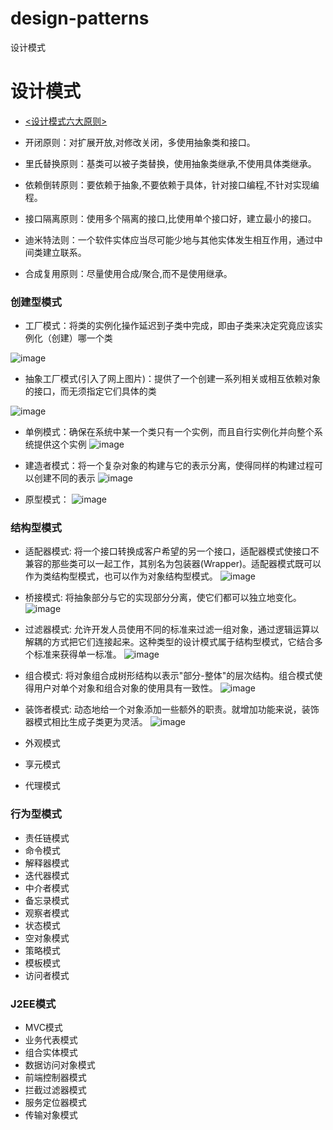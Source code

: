 # design-patterns
设计模式
# 设计模式

- [<设计模式六大原则>](https://blog.csdn.net/q291611265/article/details/48465113)

- 开闭原则：对扩展开放,对修改关闭，多使用抽象类和接口。
- 里氏替换原则：基类可以被子类替换，使用抽象类继承,不使用具体类继承。
- 依赖倒转原则：要依赖于抽象,不要依赖于具体，针对接口编程,不针对实现编程。
- 接口隔离原则：使用多个隔离的接口,比使用单个接口好，建立最小的接口。
- 迪米特法则：一个软件实体应当尽可能少地与其他实体发生相互作用，通过中间类建立联系。
- 合成复用原则：尽量使用合成/聚合,而不是使用继承。

### 创建型模式
- 工厂模式：将类的实例化操作延迟到子类中完成，即由子类来决定究竟应该实例化（创建）哪一个类

![image](http://www.runoob.com/wp-content/uploads/2014/08/factory_pattern_uml_diagram.jpg)

- 抽象工厂模式(引入了网上图片)：提供了一个创建一系列相关或相互依赖对象的接口，而无须指定它们具体的类

![image](https://github.com/iluwatar/java-design-patterns/blob/master/abstract-factory/etc/diagram1.png?raw=true)  

- 单例模式：确保在系统中某一个类只有一个实例，而且自行实例化并向整个系统提供这个实例
![image](https://img-blog.csdn.net/20160116152340758)

- 建造者模式：将一个复杂对象的构建与它的表示分离，使得同样的构建过程可以创建不同的表示
![image](http://my.csdn.net/uploads/201203/25/1332654150_2478.jpg)

- 原型模式：
![image](http://my.csdn.net/uploads/201203/26/1332722887_7899.jpg)

### 结构型模式
- 适配器模式: 将一个接口转换成客户希望的另一个接口，适配器模式使接口不兼容的那些类可以一起工作，其别名为包装器(Wrapper)。适配器模式既可以作为类结构型模式，也可以作为对象结构型模式。
![image](http://upload-images.jianshu.io/upload_images/944365-24c6bf44da1b79ad.png?imageMogr2/auto-orient/strip%7CimageView2/2/w/1240)

- 桥接模式: 将抽象部分与它的实现部分分离，使它们都可以独立地变化。
![image](https://img-blog.csdn.net/20160328190002031)

- 过滤器模式: 允许开发人员使用不同的标准来过滤一组对象，通过逻辑运算以解耦的方式把它们连接起来。这种类型的设计模式属于结构型模式，它结合多个标准来获得单一标准。
![image](http://www.runoob.com/wp-content/uploads/2014/08/filter_pattern_uml_diagram.jpg)
         
- 组合模式: 将对象组合成树形结构以表示"部分-整体"的层次结构。组合模式使得用户对单个对象和组合对象的使用具有一致性。
![image](https://img-blog.csdn.net/20160329211240770)

- 装饰者模式: 动态地给一个对象添加一些额外的职责。就增加功能来说，装饰器模式相比生成子类更为灵活。
![image](http://www.runoob.com/wp-content/uploads/2014/08/decorator_pattern_uml_diagram.jpg)

- 外观模式
- 享元模式
- 代理模式

### 行为型模式
- 责任链模式
- 命令模式
- 解释器模式
- 迭代器模式
- 中介者模式
- 备忘录模式
- 观察者模式
- 状态模式
- 空对象模式
- 策略模式
- 模板模式
- 访问者模式

### J2EE模式
- MVC模式
- 业务代表模式
- 组合实体模式
- 数据访问对象模式
- 前端控制器模式
- 拦截过滤器模式
- 服务定位器模式
- 传输对象模式
